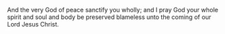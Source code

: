 And the very God of peace sanctify you wholly; and I pray God your whole spirit and soul and body be preserved blameless unto the coming of our Lord Jesus Christ.
